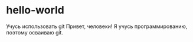 # hello-world
Учусь использовать git
Привет, человеки!
Я учусь программированию, поэтому осваиваю git.
